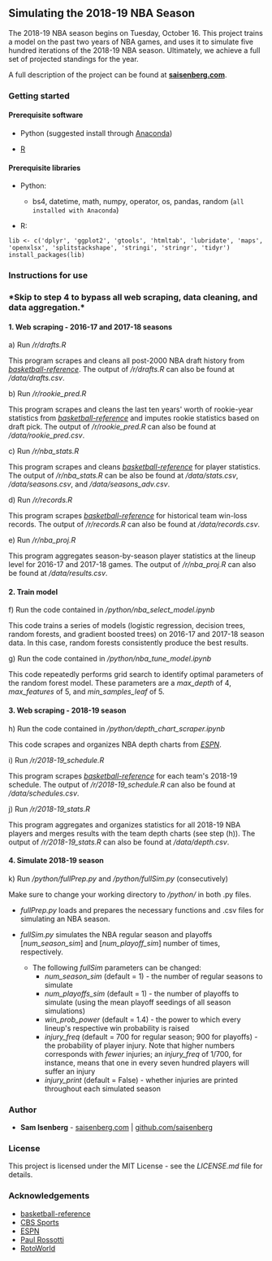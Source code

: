 

## Simulating the 2018-19 NBA Season

The 2018-19 NBA season begins on Tuesday, October 16. This project trains a model on the past two years of NBA games, and uses it to simulate five hundred iterations of the 2018-19 NBA season. Ultimately, we achieve a full set of projected standings for the year.

A full description of the project can be found at [**saisenberg.com**](https://saisenberg.com/projects/nba-sim.html).

### Getting started

#### Prerequisite software

* Python (suggested install through [Anaconda](https://www.anaconda.com/download/))


* [R](https://www.r-project.org/)

#### Prerequisite libraries

* Python:
    - bs4, datetime, math, numpy, operator, os, pandas, random (```all installed with Anaconda```)
    

* R:

```
lib <- c('dplyr', 'ggplot2', 'gtools', 'htmltab', 'lubridate', 'maps', 'openxlsx', 'splitstackshape', 'stringi', 'stringr', 'tidyr')
install_packages(lib)
```
    
    
### Instructions for use

### \*Skip to step 4 to bypass all web scraping, data cleaning, and data aggregation.\*

#### 1. Web scraping - 2016-17 and 2017-18 seasons

a) Run */r/drafts.R*

This program scrapes and cleans all post-2000 NBA draft history from [*basketball-reference*](https://basketball-reference.com). The output of */r/drafts.R* can also be found at */data/drafts.csv*.

b) Run */r/rookie_pred.R*

This program scrapes and cleans the last ten years' worth of rookie-year statistics from [*basketball-reference*](https://basketball-reference.com) and imputes rookie statistics based on draft pick. The output of */r/rookie_pred.R* can also be found at */data/rookie_pred.csv*.

c) Run */r/nba_stats.R*

This program scrapes and cleans [*basketball-reference*](https://basketball-reference.com) for player statistics. The output of */r/nba_stats.R* can be also be found at */data/stats.csv*, */data/seasons.csv*, and */data/seasons_adv.csv*.

d) Run */r/records.R*

This program scrapes [*basketball-reference*](https://basketball-reference.com) for historical team win-loss records. The output of */r/records.R* can also be found at */data/records.csv*.

e) Run */r/nba_proj.R*

This program aggregates season-by-season player statistics at the lineup level for 2016-17 and 2017-18 games. The output of */r/nba_proj.R* can also be found at */data/results.csv*.

#### 2. Train model

f) Run the code contained in */python/nba_select_model.ipynb*

This code trains a series of models (logistic regression, decision trees, random forests, and gradient boosted trees) on 2016-17 and 2017-18 season data. In this case, random forests consistently produce the best results.

g) Run the code contained in */python/nba_tune_model.ipynb*

This code repeatedly performs grid search to identify optimal parameters of the random forest model. These parameters are a *max_depth* of 4, *max_features* of 5, and *min_samples_leaf* of 5. 

#### 3. Web scraping - 2018-19 season

h) Run the code contained in */python/depth_chart_scraper.ipynb*

This code scrapes and organizes NBA depth charts from [*ESPN*](http://www.espn.com/nba/depth/_/type/print).

i) Run */r/2018-19_schedule.R*

This program scrapes [*basketball-reference*](https://basketball-reference.com) for each team's 2018-19 schedule. The output of */r/2018-19_schedule.R* can also be found at */data/schedules.csv*.

j) Run */r/2018-19_stats.R*

This program aggregates and organizes statistics for all 2018-19 NBA players and merges results with the team depth charts (see step (h)). The output of */r/2018-19_stats.R* can also be found at */data/depth.csv*.

#### 4. Simulate 2018-19 season

k) Run */python/fullPrep.py* and */python/fullSim.py* (consecutively)

Make sure to change your working directory to */python/* in both .py files.

* *fullPrep.py* loads and prepares the necessary functions and .csv files for simulating an NBA season. 

* *fullSim.py* simulates the NBA regular season and playoffs [*num_season_sim*] and [*num_playoff_sim*] number of times, respectively.

  * The following *fullSim* parameters can be changed:
    * *num_season_sim* (default = 1) - the number of regular seasons to simulate
    * *num_playoffs_sim* (default = 1) - the number of playoffs to simulate (using the mean playoff seedings of all season simulations)
    * *win_prob_power* (default = 1.4) - the power to which every lineup's respective win probability is raised
    * *injury_freq* (default = 700 for regular season; 900 for playoffs) - the probability of player injury. Note that higher numbers corresponds with *fewer* injuries; an *injury_freq* of 1/700, for instance, means that one in every seven hundred players will suffer an injury
    * *injury_print* (default = False) - whether injuries are printed throughout each simulated season



### Author

* **Sam Isenberg** - [saisenberg.com](https://saisenberg.com) | [github.com/saisenberg](https://github.com/saisenberg)


### License

This project is licensed under the MIT License - see the *LICENSE.md* file for details.

### Acknowledgements

* [basketball-reference](https://basketball-reference.com)
* [CBS Sports](https://cbssports.com/nba/injuries/)
* [ESPN](http://www.espn.com/nba/depth/_/type/print)
* [Paul Rossotti](https://www.kaggle.com/pablote/nba-enhanced-stats)
* [RotoWorld](http://rotoworld.com/teams/injuries/nba/all/)
